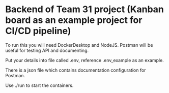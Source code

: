 # Backend of Team 31 project (Kanban board as an example project for CI/CD pipeline)

To run this you will need DockerDesktop and NodeJS. Postman will be useful for testing API and documenting.

Put your details into file called .env, reference .env_example as an example.

There is a json file which contains documentation configuration for Postman. 

Use ./run to start the containers.

